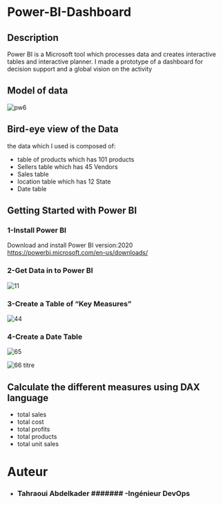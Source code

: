 # Power-BI-Dashboard

## Description
Power BI is a Microsoft tool which processes data and creates interactive tables and interactive planner. 
I made a prototype of a dashboard for decision support and a global vision on the activity

## Model of data
   ![pw6](https://user-images.githubusercontent.com/48574378/89953762-a21f0a80-dc27-11ea-9510-1a36b3f0927f.png)

## Bird-eye view of the Data

the data which I used is composed of:

- table of products which has 101 products
- Sellers table which has 45 Vendors
- Sales table
- location table which has 12 State
- Date table 

## Getting Started with Power BI

### 1-Install Power BI
Download and install Power BI version:2020 https://powerbi.microsoft.com/en-us/downloads/

### 2-Get Data in to Power BI

![11](https://user-images.githubusercontent.com/48574378/89958939-27f48300-dc33-11ea-9402-503ac6617696.png)


### 3-Create a Table of “Key Measures”
![44](https://user-images.githubusercontent.com/48574378/89957131-9420b800-dc2e-11ea-994e-506af02e69ec.png)

### 4-Create a Date Table
![65](https://user-images.githubusercontent.com/48574378/89959145-a05b4400-dc33-11ea-884b-0cd3f05b34f1.png)

![66 titre](https://user-images.githubusercontent.com/48574378/89959419-44dd8600-dc34-11ea-8df1-b03f0641e6a0.png)

## Calculate the different measures using DAX language

- total sales
- total cost
- total profits
- total products
- total unit sales

# Auteur
- ### Tahraoui Abdelkader ####### -Ingénieur DevOps 

